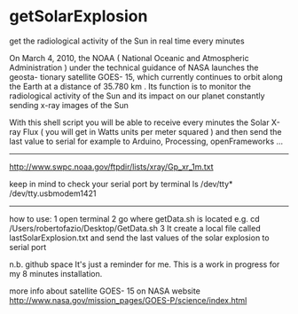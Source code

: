 getSolarExplosion
=================

get the radiological activity of the Sun in real time every minutes

On March 4, 2010, the NOAA ( National Oceanic and Atmospheric Administration ) under the technical guidance of NASA launches the geosta- tionary satellite GOES- 15, which currently continues to orbit along the Earth at a distance of 35.780 km .
Its function is to monitor the radiological activity of the Sun and its impact on our planet constantly sending x-ray images of the Sun

With this shell script you will be able to receive every minutes the Solar X-ray Flux ( you will get in Watts units per meter squared ) and then send the last value to serial for example to Arduino, Processing, openFrameworks ...

___

http://www.swpc.noaa.gov/ftpdir/lists/xray/Gp_xr_1m.txt

keep in mind to check your serial port by terminal ls /dev/tty*
/dev/tty.usbmodem1421

___
how to use:
1 open terminal 
2 go where getData.sh is located e.g. cd /Users/robertofazio/Desktop/GetData.sh 
3 It create a local file called lastSolarExplosion.txt and send the last values of the solar explosion to serial port

n.b.
github space It's just a reminder for me. This is a work in progress for my 8 minutes installation.

more info about satellite GOES- 15 on NASA website http://www.nasa.gov/mission_pages/GOES-P/science/index.html



